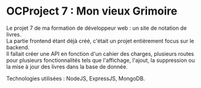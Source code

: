 # OCProject 7 : Mon vieux Grimoire

Le projet 7 de ma formation de développeur web : un site de notation de livres.</br>
La partie frontend étant déjà créé, c'était un projet entièrement focus sur le backend.</br>
Il fallait créer une API en fonction d'un cahier des charges, plusieurs routes pour plusieurs fonctionnalités tels que l'affichage, l'ajout, la suppression ou la mise à jour des livres dans la base de donnée.</br>

Technologies utilisées : NodeJS, ExpressJS, MongoDB.
